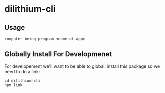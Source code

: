 # dilithium-cli

## Usage

```
computer being program <name-of-app>
```

## Globally Install For Developmenet

For developement we'll want to be able to globall install this package
so we need to do a link:

```
cd dilithium-cli
npm link
```
